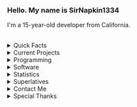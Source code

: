 ### Hello. My name is SirNapkin1334
I'm a 15-year-old developer from California.
<br/><br/>
<!--suppress HtmlDeprecatedAttribute -->
<details>
  <summary>Quick Facts</summary><br/>
  
  * Gender / Sexuality: Straight Male
  * Birthday: 2005-06-24
  * I am a dual citizen of the United States and Germany.
  
</details> 

<details>
  <summary>Current Projects</summary><br/>
  
  * [A library implementing dynamic control flow statements in Java](https://github.com/SirNapkin1334/DynamicControl)
  * [Various Improvements to the Hytilities Mod](https://github.com/SirNapkin1334/Hytilities)
  * [Balkon, the moderation and utility Discord bot written in Java with JDA](https://github.com/SirNapkin1334/Balkon)
  * SocietyOverseer Discord.py bot, written with [Proudmuslim](https://github.com/Proudmuslim) (Closed-Source)
  
</details>

<details>
  <summary>Programming</summary>
  
  I mainly use Kotlin and some Java. I use Python occasionally. I know JavaScript but I won't do it for free.
  
</details>

<details>
  <summary>Software</summary><br/>
  
  * IDE: IntelliJ IDEA
  * Text Editor: Sublime Text
  * CLI Editor: vim
  * OS: Arch Linux
  * Browser: Firefox Developer Edition
  * Shell: fish
  
  <details>
  &nbsp;&nbsp;&nbsp;&nbsp;&nbsp;&nbsp;<summary>Neofetch</summary>
    <!-- i'm sorry -->
  &nbsp;&nbsp;&nbsp;&nbsp;&nbsp;&nbsp;<img align="left" alt="Neofetch" src="https://raw.githubusercontent.com/SirNapkin1334/SirNapkin1334/profile/assets/obligatory_neofetch.png" />
    <br>
  </details>
  
  
</details>

<details>
  <summary>Statistics</summary><br/>
  
  <img alt="GitHub Stats" width="400px" src="https://github-readme-stats.vercel.app/api?username=SirNapkin1334&show_icons=true&theme=radical&count_private=true&title_color=fff"/>
  <br/>
  <img alt="GitHub Language Stats" width="400px" src="https://github-readme-stats.vercel.app/api/top-langs/?username=SirNapkin1334&theme=dark&layout=compact"/>
  <br/>
  <img alt="WakaTime Stats" width="400px" src="https://wakatime.com/share/@d51ee7f5-180e-4df5-bd67-4a1d46850e7a/fcd25c09-366d-4602-a455-e2f705c244c5.svg"/>
  
</details>

<details>
  <summary>Superlatives</summary><br/>
  
  * Favorite:
    * Music:
      * In general, I like Rock and dislike Pop.
      * Favorite bands: They Might be Giants, Green Day, DragonForce
    * Food:
      * Like: Mexican, Asian, German
      * Dislike: anything spicy
    * License: GPLv3
    * Voting System: Plural voting
    * Color: Purple
    * Shape: Pointed Vertical Incline
    * Search Engine: DuckDuckGo
    * Port: 25565
    * Letter: g
    * Time of day: T̴̡̬̖̫͇̀̓̾h̸͎̣̏̑̔́ͅȩ̵̓̈́̇̉͝ ̸̨͎͕͔̃̈̎́̚W̸̨̥̯̤̔͑i̸͖͔̙̥͊̇t̶̯͌c̵̬͆̾̌̀h̴̪̠̲̐̃̃i̶̼̳̝̹͎͑̆n̷̥͒̈́g̵̙͎̕͜͝ ̷̪̐̅̐͘H̵̗̦̳̅̊̇o̴͎̾̚ͅů̶̘͂̂r̴̛͚̝͇̯͛͘͘
    * Force: Electromagnetic\
    * Alloy: Nb-Ti
    * Date/Time Format: ISO 8601
    * Regex Engine: Python `regex` module
    * Discord Library: `discord.py`
    * Minecraft GUI Libraries for 1.8: Elementa
    * Minecraft Version: 1.8
    * Minecraft Client: Hyperium 0.23
    * Minecraft Gradle Plugin: ForgeGradle
    * Minecraft Mod: Patcher
    * ForgeGradle Version: 2.1-SNAPSHOT
  
  *Contact me if you have more ideas!*
    
</details>

<details>
  <summary>Contact Me</summary><br/>
  
  * Email: sirnapkin@protonmail.com
  * Discord: @SirNapkin1334#7960 CURRENTLY DISABLED - contact me on `Moiré#8248`
  * Twitter: @SirNapkin1334
  
</details>

<details>
  <summary>Special Thanks</summary><br/>
  
  I don't really like the term "idol" so I prefer to use "Special Thanks", so, in alphabetical order, Special Thanks to: 
  
  * [asbyth](https://github.com/asbyth)
  * [d0k3](https://github.com/d0k3)
  * [Chachy](https://github.com/ChachyDev)
  * [DJTheRedstoner](https://github.com/DJTheRedstoner)
  * [FalseHonesty](https://github.com/FalseHonesty)
  * [LlamaLad7](https://github.com/LlamaLad7)
  * [Matt](https://github.com/mattco98)
  * [Noctember](https://github.com/Noctember)
  * [solonovamax](https://github.com/solonovamax)
  
  I've most certainly forgotten some people, apologies if I did.
  
</details>

